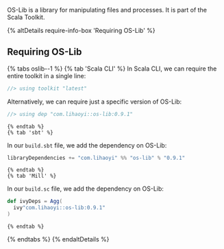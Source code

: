 OS-Lib is a library for manipulating files and processes. It is part of the Scala Toolkit.

{% altDetails require-info-box 'Requiring OS-Lib' %}

## Requiring OS-Lib

  {% tabs oslib--1 %}
    {% tab 'Scala CLI' %}
In Scala CLI, we can require the entire toolkit in a single line:
```scala
//> using toolkit "latest"
```

Alternatively, we can require just a specific version of OS-Lib:
```scala
//> using dep "com.lihaoyi::os-lib:0.9.1"
```
    {% endtab %}
    {% tab 'sbt' %}
In our `build.sbt` file, we add the dependency on OS-Lib:
```scala
libraryDependencies += "com.lihaoyi" %% "os-lib" % "0.9.1"
```
    {% endtab %}
    {% tab 'Mill' %}
In our `build.sc` file, we add the dependency on OS-Lib:
```scala
def ivyDeps = Agg(
  ivy"com.lihaoyi::os-lib:0.9.1"
)
```
    {% endtab %}
  {% endtabs %}
{% endaltDetails %}
